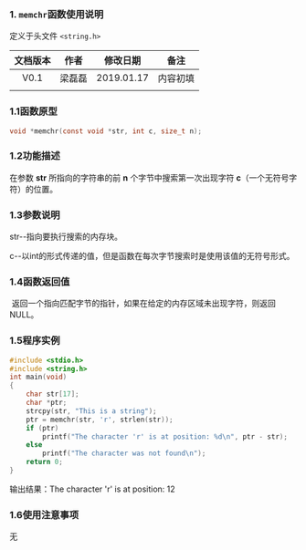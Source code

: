 ### 1. `memchr`函数使用说明

定义于头文件 `<string.h>`



| 文档版本 |  作者  |  修改日期  |   备注   |
| :------: | :----: | :--------: | :------: |
|   V0.1   | 梁磊磊 | 2019.01.17 | 内容初填 |
|          |        |            |          |







### 1.1函数原型

```c
void *memchr(const void *str, int c, size_t n);
```



### 1.2功能描述

   在参数 **str** 所指向的字符串的前 **n** 个字节中搜索第一次出现字符 **c**（一个无符号字符）的位置。 

### 1.3参数说明

 str--指向要执行搜索的内存块。

c--以int的形式传递的值，但是函数在每次字节搜索时是使用该值的无符号形式。

### 1.4函数返回值

​    返回一个指向匹配字节的指针，如果在给定的内存区域未出现字符，则返回 NULL。 



### 1.5程序实例



```c
#include <stdio.h> 
#include <string.h>
int main(void) 
{ 
	char str[17]; 
	char *ptr; 
	strcpy(str, "This is a string"); 
	ptr = memchr(str, 'r', strlen(str)); 
	if (ptr) 
		printf("The character 'r' is at position: %d\n", ptr - str); 
	else 
		printf("The character was not found\n"); 
	return 0; 
} 
```



输出结果：The character 'r' is at position: 12

### 1.6使用注意事项

无